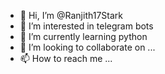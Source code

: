 - 👋 Hi, I’m @Ranjith17Stark
- 👀 I’m interested in telegram bots 
- 🌱 I’m currently learning python 
- 💞️ I’m looking to collaborate on ...
- 📫 How to reach me ...

<!---
Ranjith17Stark/Ranjith17Stark is a ✨ special ✨ repository because its `README.md` (this file) appears on your GitHub profile.
You can click the Preview link to take a look at your changes.
--->
